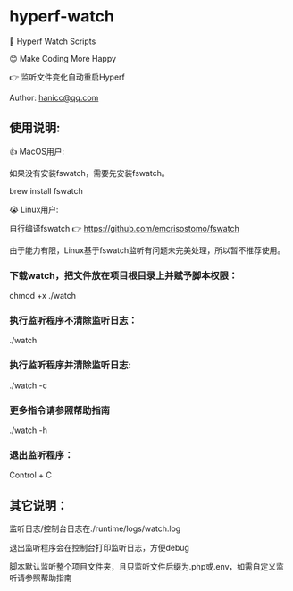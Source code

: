 # hyperf-watch

🚀 Hyperf Watch Scripts

😊 Make Coding More Happy

👉 监听文件变化自动重启Hyperf

Author: hanicc@qq.com

## 使用说明:

👍 MacOS用户:

如果没有安装fswatch，需要先安装fswatch。

brew install fswatch

😭 Linux用户: 

自行编译fswatch 👉 https://github.com/emcrisostomo/fswatch

由于能力有限，Linux基于fswatch监听有问题未完美处理，所以暂不推荐使用。

### 下载watch，把文件放在项目根目录上并赋予脚本权限：

chmod +x ./watch

### 执行监听程序不清除监听日志：

./watch

### 执行监听程序并清除监听日志:

./watch -c

### 更多指令请参照帮助指南

./watch -h

### 退出监听程序：

Control + C

## 其它说明：

监听日志/控制台日志在./runtime/logs/watch.log

退出监听程序会在控制台打印监听日志，方便debug

脚本默认监听整个项目文件夹，且只监听文件后缀为.php或.env，如需自定义监听请参照帮助指南
